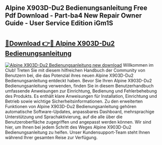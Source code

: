 ## Alpine X903D-Du2 Bedienungsanleitung Free Pdf Download - Part-ba4 New Repair Owner Guide - User Service Edition iGm1S

# <h2><a href="http://df1ikp.blite.top/?on=Alpine+X903D-Du2+Bedienungsanleitung">🔗Download 👉🔴 Alpine X903D-Du2 Bedienungsanleitung</a></h2>

[![Alpine X903D-Du2 Bedienungsanleitung new download](https://i.imgur.com/lujVjoI.png)](http://df1ikp.blite.top/?on=Alpine+X903D-Du2+Bedienungsanleitung)
Willkommen im Club! Treten Sie mit diesem hilfreichen Handbuch der Community von Benutzern bei, die das Potenzial ihres neuen Alpine X903D-Du2 Bedienungsanleitung entdeckt haben. Bevor Sie Ihren Alpine X903D-Du2 Bedienungsanleitung verwenden, finden Sie in diesem Benutzerhandbuch umfassende Anweisungen zur Einrichtung, Bedienung und Fehlerbehebung des Produkts. Es enthält klare Anweisungen für Installation, Einrichtung und Betrieb sowie wichtige Sicherheitsinformationen. Zu den erweiterten Funktionen von Alpine X903D-Du2 Bedienungsanleitung gehören automatische Software-Updates, anpassbares Dashboard, mehrsprachige Unterstützung und Sprachaktivierung, auf die alle über die Benutzeroberfläche zugegriffen und angepasst werden können. Wir sind hier, um Ihnen bei jedem Schritt des Weges Alpine X903D-Du2 Bedienungsanleitung zu helfen. Unser Kundensupport-Team steht Ihnen während Ihrer gesamten Reise zur Verfügung.
